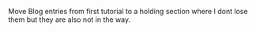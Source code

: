 Move Blog entries from first tutorial to a holding section where I dont lose them but they are also not in the way.
